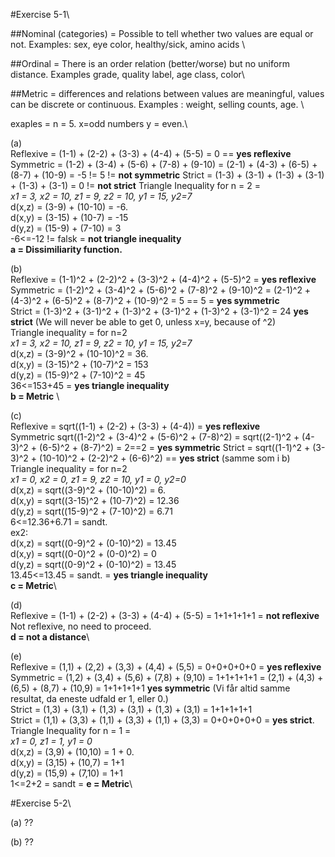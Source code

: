 #Exercise 5-1\

##Nominal
(categories) = Possible to tell whether two values are equal or not. Examples: sex, eye color, healthy/sick, amino acids \

##Ordinal
= There is an order relation (better/worse) but no uniform distance. Examples grade, quality label, age class, color\

##Metric
= differences and relations between values are meaningful, values can be discrete or continuous. Examples : weight, selling counts, age. \

exaples = n = 5. x=odd numbers y = even.\

(a)\
Reflexive = (1-1) + (2-2) + (3-3) + (4-4) + (5-5) = 0 == **yes reflexive**
Symmetric = (1-2) + (3-4) + (5-6) + (7-8) + (9-10) = (2-1) + (4-3) + (6-5) + (8-7) + (10-9) = -5 != 5 != **not symmetric**
Strict = (1-3) + (3-1) + (1-3) + (3-1) + (1-3) + (3-1) = 0 != **not strict**
Triangle Inequality for n = 2 = \
*x1 = 3, x2 = 10, z1 = 9, z2 = 10, y1 = 15, y2=7*\
d(x,z) = (3-9) + (10-10) = -6. \
d(x,y) = (3-15) + (10-7) = -15\
d(y,z) = (15-9) + (7-10) = 3\
-6<=-12 != falsk = **not triangle inequality**\
**a = Dissimiliarity function.**



(b)\
Reflexive = (1-1)^2 + (2-2)^2 + (3-3)^2 + (4-4)^2 + (5-5)^2 = **yes reflexive**\
Symmetric = (1-2)^2 + (3-4)^2 + (5-6)^2 + (7-8)^2 + (9-10)^2 = (2-1)^2 + (4-3)^2 + (6-5)^2 + (8-7)^2 + (10-9)^2 = 5 == 5 = **yes symmetric**\
Strict = (1-3)^2 + (3-1)^2 + (1-3)^2 + (3-1)^2 + (1-3)^2 + (3-1)^2 = 24 **yes strict** (We will never be able to get 0, unless x=y, because of ^2)\
Triangle inequality = for n=2 \
*x1 = 3, x2 = 10, z1 = 9, z2 = 10, y1 = 15, y2=7*\
d(x,z) = (3-9)^2 + (10-10)^2 = 36. \
d(x,y) = (3-15)^2 + (10-7)^2 = 153\
d(y,z) = (15-9)^2 + (7-10)^2 = 45\
36<=153+45 = **yes triangle inequality** \
**b = Metric** \

(c)\
Reflexive = sqrt((1-1) + (2-2) + (3-3) + (4-4)) = **yes reflexive**\
Symmetric sqrt((1-2)^2 + (3-4)^2 + (5-6)^2 + (7-8)^2) = sqrt((2-1)^2 + (4-3)^2 + (6-5)^2 + (8-7)^2) = 2==2 = **yes symmetric**
Strict = sqrt((1-1)^2 + (3-3)^2 + (10-10)^2 + (2-2)^2 + (6-6)^2) == **yes strict** (samme som i b)\
Triangle inequality = for n=2 \
*x1 = 0, x2 = 0, z1 = 9, z2 = 10, y1 = 0, y2=0*\
d(x,z) = sqrt((3-9)^2 + (10-10)^2) = 6. \
d(x,y) = sqrt((3-15)^2 + (10-7)^2) = 12.36\
d(y,z) = sqrt((15-9)^2 + (7-10)^2) = 6.71\
6<=12.36+6.71 = sandt.\
ex2:\
d(x,z) = sqrt((0-9)^2 + (0-10)^2) = 13.45 \
d(x,y) = sqrt((0-0)^2 + (0-0)^2) = 0\
d(y,z) = sqrt((0-9)^2 + (0-10)^2) = 13.45\
13.45<=13.45 = sandt. = **yes triangle inequality**\
**c = Metric**\

(d)\
Reflexive = (1-1) + (2-2) + (3-3) + (4-4) + (5-5) = 1+1+1+1+1 = **not reflexive**\
Not reflexive, no need to proceed.\
**d = not a distance**\

(e)\
Reflexive = (1,1) + (2,2) + (3,3) + (4,4) + (5,5) = 0+0+0+0+0 = **yes reflexive**\
Symmetric = (1,2) + (3,4) + (5,6) + (7,8) + (9,10) = 1+1+1+1+1 = (2,1) + (4,3) + (6,5) + (8,7) + (10,9) = 1+1+1+1+1 **yes symmetric** (Vi får altid samme resultat, da eneste udfald er 1, eller 0.)\
Strict = (1,3) + (3,1) + (1,3) + (3,1) + (1,3) + (3,1) = 1+1+1+1+1\
Strict = (1,1) + (3,3) + (1,1) + (3,3) + (1,1) + (3,3) = 0+0+0+0+0 = **yes strict**.\
Triangle Inequality for n = 1 = \
*x1 = 0, z1 = 1, y1 = 0*\
d(x,z) = (3,9) + (10,10) = 1 + 0. \
d(x,y) = (3,15) + (10,7) = 1+1\
d(y,z) = (15,9) + (7,10) = 1+1\
1<=2+2 = sandt =
**e = Metric**\


#Exercise 5-2\

(a) ??

(b) ??
